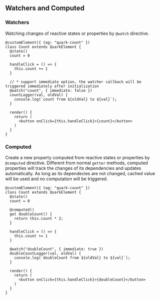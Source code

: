 

## Watchers and Computed

### Watchers
Watching changes of reactive states or properties by `@watch` directive.

```tsx
@customElement({ tag: "quark-count" })
class Count extends QuarkElement {
  @state()
  count = 0

  handleClick = () => {
    this.count += 1
  }

  // * support immediate option, the watcher callback will be triggered immediately after initialization
  @watch("count", { immediate: false })
  countLogger(val, oldVal) {
    console.log(`count from ${oldVal} to ${val}`);
  }

  render() {
    return (
      <button onClick={this.handleClick}>{count}</button>
    )
  }
}
```

### Computed
Create a new property computed from reactive states or properties by `@computed` directive. Different from normal `getter` methods, computed properties will track the changes of its dependencies and updates automatically. As long as its dependecies are not changed, cached value will be used and no computation will be triggered.

```tsx
@customElement({ tag: "quark-count" })
class Count extends QuarkElement {
  @state()
  count = 0

  @computed()
  get doubleCount() {
    return this.count * 2;
  }

  handleClick = () => {
    this.count += 1
  }

  @watch("doubleCount", { immediate: true })
  doubleCountLogger(val, oldVal) {
    console.log(`doubleCount from ${oldVal} to ${val}`);
  }

  render() {
    return (
      <button onClick={this.handleClick}>{doubleCount}</button>
    )
  }
}
```
